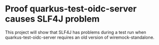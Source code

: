 # Proof quarkus-test-oidc-server causes SLF4J problem

This project will show that SLF4J has problems during a test run when quarkus-test-oidc-server requires an old version of wiremock-standalone.
